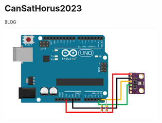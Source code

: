 # CanSatHorus2023
BLOG

![](https://github.com/Danilo12c3/CanSatHorus2023/blob/gh-pages/BMP280.png)
